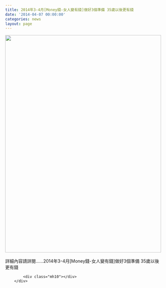 ```yaml
---
title: 2014年3-4月[Money錢-女人變有錢]做好3個準備 35歲以後更有錢
date: '2014-04-07 00:00:00'
categories: news
layout: page
---
```


<div class="text">
			<div>
	<img alt="" src="http://www.leishan.com.tw/UserFiles/images/%E7%A3%8A%E5%B1%B1%E6%96%B0%E8%81%9E/%E7%A3%8A%E5%B1%B1%E9%9B%9C%E8%AA%8C/2014%E5%B9%B43-4%E6%9C%88%5BMoney%E9%8C%A2-%E5%A5%B3%E4%BA%BA%E8%AE%8A%E6%9C%89%E9%8C%A2%5D%E5%81%9A%E5%A5%BD3%E5%80%8B%E6%BA%96%E5%82%99%2035%E6%AD%B2%E4%BB%A5%E5%BE%8C%E6%9B%B4%E6%9C%89%E9%8C%A2P.24.jpg" style="width: 500px; height: 698px;"></div>
<div>
	&nbsp;</div>
<div>
	詳細內容請詳閱......2014年3-4月[Money錢-女人變有錢]做好3個準備 35歲以後更有錢</div>

			<div class="mh10"></div>
		</div>